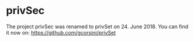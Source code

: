 # privSec
The project privSec was renamed to privSet on 24. June 2018. You can find it now on: https://github.com/gcorsini/privSet
